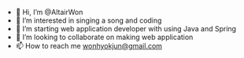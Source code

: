 - 👋 Hi, I’m @AltairWon
- 👀 I’m interested in singing a song and coding
- 🌱 I’m starting web application developer with using Java and Spring
- 💞️ I’m looking to collaborate on making web application
- 📫 How to reach me wonhyokjun@gmail.com

<!---
AltairWon/AltairWon is a ✨ special ✨ repository because its `README.md` (this file) appears on your GitHub profile.
You can click the Preview link to take a look at your changes.
--->
